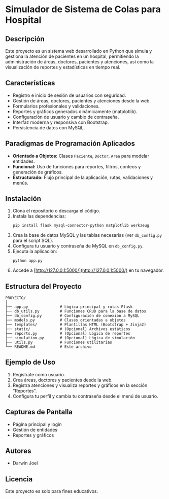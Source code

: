 # Simulador de Sistema de Colas para Hospital

## Descripción
Este proyecto es un sistema web desarrollado en Python que simula y gestiona la atención de pacientes en un hospital, permitiendo la administración de áreas, doctores, pacientes y atenciones, así como la visualización de reportes y estadísticas en tiempo real.

## Características
- Registro e inicio de sesión de usuarios con seguridad.
- Gestión de áreas, doctores, pacientes y atenciones desde la web.
- Formularios profesionales y validaciones.
- Reportes y gráficos generados dinámicamente (matplotlib).
- Configuración de usuario y cambio de contraseña.
- Interfaz moderna y responsiva con Bootstrap.
- Persistencia de datos con MySQL.

## Paradigmas de Programación Aplicados
- **Orientado a Objetos:** Clases `Paciente`, `Doctor`, `Area` para modelar entidades.
- **Funcional:** Uso de funciones para reportes, filtros, conteos y generación de gráficos.
- **Estructurado:** Flujo principal de la aplicación, rutas, validaciones y menús.

## Instalación
1. Clona el repositorio o descarga el código.
2. Instala las dependencias:
   ```bash
   pip install flask mysql-connector-python matplotlib werkzeug
   ```
3. Crea la base de datos MySQL y las tablas necesarias (ver `db_config.py` para el script SQL).
4. Configura tu usuario y contraseña de MySQL en `db_config.py`.
5. Ejecuta la aplicación:
   ```bash
   python app.py
   ```
6. Accede a [http://127.0.0.1:5000/](http://127.0.0.1:5000/) en tu navegador.

## Estructura del Proyecto
```
PROYECTO/
│
├── app.py              # Lógica principal y rutas Flask
├── db_utils.py         # Funciones CRUD para la base de datos
├── db_config.py        # Configuración de conexión a MySQL
├── models.py           # Clases orientadas a objetos
├── templates/          # Plantillas HTML (Bootstrap + Jinja2)
├── static/             # (Opcional) Archivos estáticos
├── reports.py          # (Opcional) Lógica de reportes
├── simulation.py       # (Opcional) Lógica de simulación
├── utils.py            # Funciones utilitarias
└── README.md           # Este archivo
```

## Ejemplo de Uso
1. Regístrate como usuario.
2. Crea áreas, doctores y pacientes desde la web.
3. Registra atenciones y visualiza reportes y gráficos en la sección "Reportes".
4. Configura tu perfil y cambia tu contraseña desde el menú de usuario.

## Capturas de Pantalla
- Página principal y login
- Gestión de entidades
- Reportes y gráficos

## Autores
- Darwin Joel

## Licencia
Este proyecto es solo para fines educativos. 